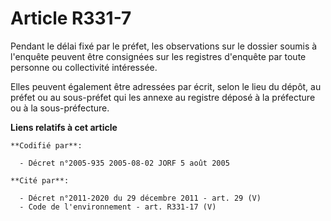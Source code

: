 # Article R331-7

Pendant le délai fixé par le préfet, les observations sur le dossier soumis à l'enquête peuvent être consignées sur les
registres d'enquête par toute personne ou collectivité intéressée.

Elles peuvent également être adressées par écrit, selon le lieu du dépôt, au préfet ou au sous-préfet qui les annexe au
registre déposé à la préfecture ou à la sous-préfecture.

**Liens relatifs à cet article**

	**Codifié par**:

	  - Décret n°2005-935 2005-08-02 JORF 5 août 2005

	**Cité par**:

	  - Décret n°2011-2020 du 29 décembre 2011 - art. 29 (V)
	  - Code de l'environnement - art. R331-17 (V)

